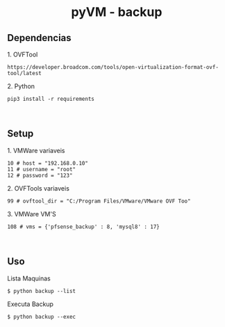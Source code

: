 <h1 align="center" id="title">pyVM - backup</h1>

<h2>Dependencias</h2>

<p>1. OVFTool</p>

```
https://developer.broadcom.com/tools/open-virtualization-format-ovf-tool/latest
```

<p>2. Python</p>

```
pip3 install -r requirements
```

<br>
<h2>Setup</h2>
<p>1. VMWare variaveis</p>

```
10 # host = "192.168.0.10"  
11 # username = "root"
12 # password = "123"
```

<p>2. OVFTools variaveis</p>

```
99 # ovftool_dir = "C:/Program Files/VMware/VMware OVF Too"  
```

<p>3. VMWare VM'S</p>

```
108 # vms = {'pfsense_backup' : 8, 'mysql8' : 17}
```

<br>
<h2>Uso</h2>

Lista Maquinas
```
$ python backup --list
```

Executa Backup
```
$ python backup --exec
```
